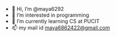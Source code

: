 - 👋 Hi, I’m @maya6292
- 👀 I’m interested in programming
- 🌱 I’m currently learning CS at PUCIT 
- 📫 my mail id maya6862422@gmail.com

<!---
maya6292/maya6292 is a ✨ special ✨ repository because its `README.md` (this file) appears on your GitHub profile.
You can click the Preview link to take a look at your changes.
--->
